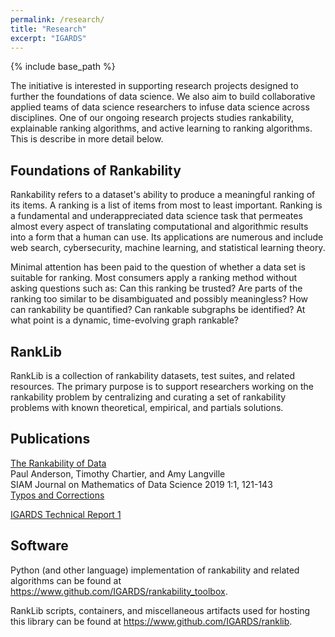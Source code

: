 ```yaml
---
permalink: /research/
title: "Research"
excerpt: "IGARDS"
---
```


{% include base_path %}

The initiative is interested in supporting research projects designed to further the foundations of data science. We also aim to build collaborative applied teams of data science researchers to infuse data science across disciplines. One of our ongoing research projects studies rankability, explainable ranking algorithms, and active learning to ranking algorithms. This is describe in more detail below.

## Foundations of Rankability
Rankability refers to a dataset's ability to produce a meaningful ranking of its items. A ranking is a list of items from most to least important. Ranking is a fundamental and underappreciated data science task that permeates almost every aspect of translating computational and algorithmic results into a form that a human can use. Its applications are numerous and include web search, cybersecurity, machine learning, and statistical learning theory.

Minimal attention has been paid to the question of whether a data set is suitable for ranking. Most consumers apply a ranking method without asking questions such as: Can this ranking be  trusted? Are parts of the ranking too similar to be disambiguated and possibly meaningless? How can rankability be quantified? Can rankable subgraphs be identified? At what point is a dynamic, time-evolving graph rankable? 

## RankLib
RankLib is a collection of rankability datasets, test suites, and related resources. The primary purpose is to support researchers working on the rankability problem by centralizing and curating a set of rankability problems with known theoretical, empirical, and partials solutions.

## Publications
<a href="https://epubs.siam.org/doi/abs/10.1137/18M1183595">The Rankability of Data</a><br>
Paul Anderson, Timothy Chartier, and Amy Langville<br>
SIAM Journal on Mathematics of Data Science 2019 1:1, 121-143<br>
[Typos and Corrections](/research/rankability/corrections/)

<a href="/research/IGARDS_Technical_Report_November_2019.pdf">IGARDS Technical Report 1</a>

## Software
Python (and other language) implementation of rankability and related algorithms can be found at <a href="https://www.github.com/IGARDS/rankability_toolbox">https://www.github.com/IGARDS/rankability_toolbox</a>.

RankLib scripts, containers, and miscellaneous artifacts used for hosting this library can be found at <a href="https://www.github.com/IGARDS/ranklib">https://www.github.com/IGARDS/ranklib</a>.
